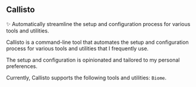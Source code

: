 ## Callisto

✨ Automatically streamline the setup and configuration process for various tools and utilities.

Callisto is a command-line tool that automates the setup and configuration process for various tools and utilities that I frequently use.

The setup and configuration is opinionated and tailored to my personal preferences.

Currently, Callisto supports the following tools and utilities: `Biome`.
